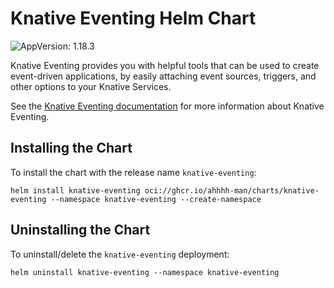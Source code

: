 # Knative Eventing Helm Chart

![AppVersion: 1.18.3](https://img.shields.io/badge/AppVersion-1.18.3-informational?style=flat-square)

Knative Eventing provides you with helpful tools that can be used to create event-driven applications, by easily attaching event sources, triggers, and other options to your Knative Services.

See the [Knative Eventing documentation](https://knative.dev/docs/eventing/) for more information about Knative Eventing.

## Installing the Chart

To install the chart with the release name `knative-eventing`:

```console
helm install knative-eventing oci://ghcr.io/ahhhh-man/charts/knative-eventing --namespace knative-eventing --create-namespace
```

## Uninstalling the Chart

To uninstall/delete the `knative-eventing` deployment:

```console
helm uninstall knative-eventing --namespace knative-eventing
```
